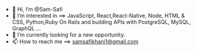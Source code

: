 - 👋 Hi, I’m @Sam-Safi
- 👀 I’m interested in ==> JavaScript, React,React-Native, Node, HTML & CSS, Python,Ruby On Rails and building APIs with PostgreSQL, MySQL, GraphQL ...
- 🌱 I’m currently looking for a new opportunity.
- 📫 How to reach me ==> samsafikhani1@gmail.com

<!---
Sam-Safi/Sam-Safi is a ✨ special ✨ repository because its `README.md` (this file) appears on your GitHub profile.
You can click the Preview link to take a look at your changes.
--->
